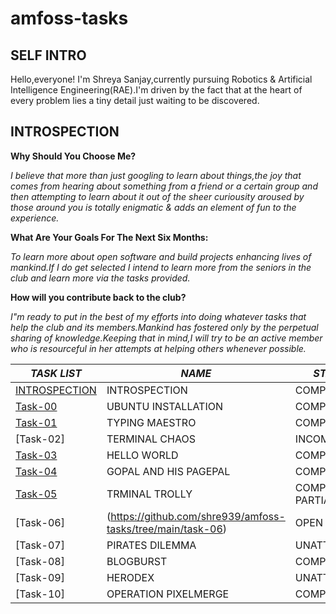 # amfoss-tasks
## SELF INTRO
Hello,everyone! I'm Shreya Sanjay,currently pursuing Robotics & Artificial Intelligence Engineering(RAE).I'm driven by the fact that at the heart of every problem lies a tiny detail just waiting to be discovered.
## INTROSPECTION

 **Why Should You Choose Me?**
 
 _I believe that more than just googling to learn about things,the joy that comes from hearing about something from a friend or a certain group and then attempting to learn about it out of the sheer curiousity aroused by those around you is totally enigmatic & adds an element of fun to the experience._

 **What Are Your Goals For The Next Six Months:**
 
 _To learn more about open software and build projects enhancing lives of mankind.If I do get selected I intend to learn more from the seniors in the club and learn more via the tasks provided._
 
**How will you contribute back to the club?**

_I"m ready to put in the best of my efforts into doing whatever tasks that help the club and its members.Mankind has fostered only by the perpetual sharing of knowledge.Keeping that in mind,I will try to be an active member who is  resourceful in her attempts at helping others whenever possible._



***TASK LIST***|***NAME***|***STATUS***|
---------------|------------|----------|
[INTROSPECTION](https://github.com/shre939/amfoss-tasks#introspection)|INTROSPECTION|COMPLETED
[Task-00](https://github.com/shre939/amfoss-tasks/tree/main/task-00)|UBUNTU INSTALLATION|COMPLETED
[Task-01](https://github.com/shre939/amfoss-tasks/tree/main/task-01)|TYPING MAESTRO|COMPLETED
[Task-02]|TERMINAL CHAOS|INCOMPLETE
[Task-03](https://github.com/shre939/amfoss-tasks/tree/main/task-03)|HELLO WORLD|COMPLETED
[Task-04](https://github.com/shre939/amfoss-tasks/tree/main/task-04)|GOPAL AND HIS PAGEPAL|COMPLETED 
[Task-05](https://github.com/shre939/amfoss-tasks/tree/main/task-05)|TRMINAL TROLLY| COMPLETED PARTIALLY
[Task-06]|(https://github.com/shre939/amfoss-tasks/tree/main/task-06)|OPEN DOCS|UNATTEMPTED
[Task-07]|PIRATES DILEMMA|UNATTEMPTED
[Task-08]|BLOGBURST|COMPLETED
[Task-09]|HERODEX|UNATTEMPTED
[Task-10]|OPERATION PIXELMERGE|COMPLETED